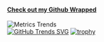 #### **<a href="https://www.githubtrends.io/wrapped/Paul-mwaura"> Check out my Github Wrapped</a>**
![Metrics](https://metrics.lecoq.io/Paul-mwaura?template=classic&achievements=1&isocalendar=1&languages=1&followup=1&introduction=1&sponsors=1&notable=1&isocalendar.duration=full-year&languages.limit=8&languages.threshold=0%25&languages.colors=github&languages.sections=most-used&languages.indepth=false&languages.analysis.timeout=15&languages.categories=markup%2C%20programming&languages.recent.categories=markup%2C%20programming&languages.recent.load=300&languages.recent.days=14&followup.sections=repositories&followup.indepth=false&achievements.threshold=C&achievements.secrets=true&achievements.display=detailed&achievements.limit=0&notable.from=organization&notable.repositories=false&notable.indepth=false&notable.types=commit&introduction.title=true&sponsors.sections=goal%2C%20about&config.timezone=Africa%2FNairobi)
Trends
<br>
[![GitHub Trends SVG](https://api.githubtrends.io/user/svg/Paul-mwaura/repos?time_range=one_year&loc_metric=changed&theme=dark)](https://githubtrends.io)
[![trophy](https://github-profile-trophy.vercel.app/?username=ryo-ma&theme=onedark)](https://github.com/ryo-ma/github-profile-trophy)

